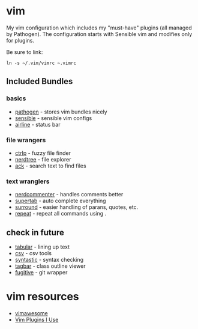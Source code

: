 # vim

My vim configuration which includes my "must-have" plugins (all managed by 
Pathogen). The configuration starts with Sensible vim and modifies only for
plugins.

Be sure to link:

    ln -s ~/.vim/vimrc ~.vimrc

## Included Bundles

### basics

* [pathogen](https://github.com/tpope/vim-pathogen) - stores vim bundles nicely
* [sensible](https://github.com/tpope/vim-sensible) - sensible vim configs
* [airline](https://github.com/bling/vim-airline) - status bar

### file wrangers

* [ctrlp](https://github.com/kien/ctrlp.vim) - fuzzy file finder
* [nerdtree](https://github.com/scrooloose/nerdtree) - file explorer
* [ack](https://github.com/mileszs/ack.vim) - search text to find files

### text wranglers

* [nerdcommenter](https://github.com/scrooloose/nerdcommenter) - handles comments better
* [supertab](https://github.com/ervandew/supertab) - auto complete everything
* [surround](https://github.com/tpope/vim-surround) - easier handling of parans, quotes, etc.
* [repeat](https://github.com/tpope/vim-repeat) - repeat all commands using .

## check in future

* [tabular](https://github.com/changa/tabular) - lining up text
* [csv](https://github.com/chrisbra/csv.vim) - csv tools
* [syntastic](https://github.com/scrooloose/syntastic) - syntax checking
* [tagbar](https://github.com/majutsushi/tagbar) - class outline viewer
* [fugitive](https://github.com/tpope/vim-fugitive) - git wrapper

# vim resources

* [vimawesome](http://vimawesome.com)
* [Vim Plugins I Use](http://mirnazim.org/writings/vim-plugins-i-use/)


